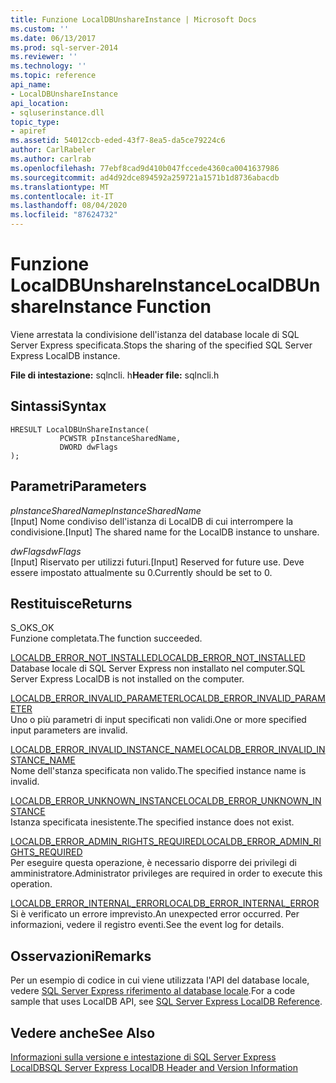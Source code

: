 ```yaml
---
title: Funzione LocalDBUnshareInstance | Microsoft Docs
ms.custom: ''
ms.date: 06/13/2017
ms.prod: sql-server-2014
ms.reviewer: ''
ms.technology: ''
ms.topic: reference
api_name:
- LocalDBUnshareInstance
api_location:
- sqluserinstance.dll
topic_type:
- apiref
ms.assetid: 54012ccb-eded-43f7-8ea5-da5ce79224c6
author: CarlRabeler
ms.author: carlrab
ms.openlocfilehash: 77ebf8cad9d410b047fccede4360ca0041637986
ms.sourcegitcommit: ad4d92dce894592a259721a1571b1d8736abacdb
ms.translationtype: MT
ms.contentlocale: it-IT
ms.lasthandoff: 08/04/2020
ms.locfileid: "87624732"
---
```

# <a name="localdbunshareinstance-function"></a><span data-ttu-id="f831c-102">Funzione LocalDBUnshareInstance</span><span class="sxs-lookup"><span data-stu-id="f831c-102">LocalDBUnshareInstance Function</span></span>
  <span data-ttu-id="f831c-103">Viene arrestata la condivisione dell'istanza del database locale di SQL Server Express specificata.</span><span class="sxs-lookup"><span data-stu-id="f831c-103">Stops the sharing of the specified SQL Server Express LocalDB instance.</span></span>  
  
 <span data-ttu-id="f831c-104">**File di intestazione:** sqlncli. h</span><span class="sxs-lookup"><span data-stu-id="f831c-104">**Header file:** sqlncli.h</span></span>  
  
## <a name="syntax"></a><span data-ttu-id="f831c-105">Sintassi</span><span class="sxs-lookup"><span data-stu-id="f831c-105">Syntax</span></span>  
  
```  
HRESULT LocalDBUnShareInstance(  
           PCWSTR pInstanceSharedName,   
           DWORD dwFlags   
);  
```  
  
## <a name="parameters"></a><span data-ttu-id="f831c-106">Parametri</span><span class="sxs-lookup"><span data-stu-id="f831c-106">Parameters</span></span>  
 <span data-ttu-id="f831c-107">*pInstanceSharedName*</span><span class="sxs-lookup"><span data-stu-id="f831c-107">*pInstanceSharedName*</span></span>  
 <span data-ttu-id="f831c-108">[Input] Nome condiviso dell'istanza di LocalDB di cui interrompere la condivisione.</span><span class="sxs-lookup"><span data-stu-id="f831c-108">[Input] The shared name for the LocalDB instance to unshare.</span></span>  
  
 <span data-ttu-id="f831c-109">*dwFlags*</span><span class="sxs-lookup"><span data-stu-id="f831c-109">*dwFlags*</span></span>  
 <span data-ttu-id="f831c-110">[Input] Riservato per utilizzi futuri.</span><span class="sxs-lookup"><span data-stu-id="f831c-110">[Input] Reserved for future use.</span></span> <span data-ttu-id="f831c-111">Deve essere impostato attualmente su 0.</span><span class="sxs-lookup"><span data-stu-id="f831c-111">Currently should be set to 0.</span></span>  
  
## <a name="returns"></a><span data-ttu-id="f831c-112">Restituisce</span><span class="sxs-lookup"><span data-stu-id="f831c-112">Returns</span></span>  
 <span data-ttu-id="f831c-113">S_OK</span><span class="sxs-lookup"><span data-stu-id="f831c-113">S_OK</span></span>  
 <span data-ttu-id="f831c-114">Funzione completata.</span><span class="sxs-lookup"><span data-stu-id="f831c-114">The function succeeded.</span></span>  
  
 [<span data-ttu-id="f831c-115">LOCALDB_ERROR_NOT_INSTALLED</span><span class="sxs-lookup"><span data-stu-id="f831c-115">LOCALDB_ERROR_NOT_INSTALLED</span></span>](../express-localdb-error-messages/localdb-error-not-installed.md)  
 <span data-ttu-id="f831c-116">Database locale di SQL Server Express non installato nel computer.</span><span class="sxs-lookup"><span data-stu-id="f831c-116">SQL Server Express LocalDB is not installed on the computer.</span></span>  
  
 [<span data-ttu-id="f831c-117">LOCALDB_ERROR_INVALID_PARAMETER</span><span class="sxs-lookup"><span data-stu-id="f831c-117">LOCALDB_ERROR_INVALID_PARAMETER</span></span>](../express-localdb-error-messages/localdb-error-invalid-parameter.md)  
 <span data-ttu-id="f831c-118">Uno o più parametri di input specificati non validi.</span><span class="sxs-lookup"><span data-stu-id="f831c-118">One or more specified input parameters are invalid.</span></span>  
  
 [<span data-ttu-id="f831c-119">LOCALDB_ERROR_INVALID_INSTANCE_NAME</span><span class="sxs-lookup"><span data-stu-id="f831c-119">LOCALDB_ERROR_INVALID_INSTANCE_NAME</span></span>](../express-localdb-error-messages/localdb-error-invalid-instance-name.md)  
 <span data-ttu-id="f831c-120">Nome dell'stanza specificata non valido.</span><span class="sxs-lookup"><span data-stu-id="f831c-120">The specified instance name is invalid.</span></span>  
  
 [<span data-ttu-id="f831c-121">LOCALDB_ERROR_UNKNOWN_INSTANCE</span><span class="sxs-lookup"><span data-stu-id="f831c-121">LOCALDB_ERROR_UNKNOWN_INSTANCE</span></span>](../express-localdb-error-messages/localdb-error-unknown-instance.md)  
 <span data-ttu-id="f831c-122">Istanza specificata inesistente.</span><span class="sxs-lookup"><span data-stu-id="f831c-122">The specified instance does not exist.</span></span>  
  
 [<span data-ttu-id="f831c-123">LOCALDB_ERROR_ADMIN_RIGHTS_REQUIRED</span><span class="sxs-lookup"><span data-stu-id="f831c-123">LOCALDB_ERROR_ADMIN_RIGHTS_REQUIRED</span></span>](../express-localdb-error-messages/localdb-error-admin-rights-required.md)  
 <span data-ttu-id="f831c-124">Per eseguire questa operazione, è necessario disporre dei privilegi di amministratore.</span><span class="sxs-lookup"><span data-stu-id="f831c-124">Administrator privileges are required in order to execute this operation.</span></span>  
  
 [<span data-ttu-id="f831c-125">LOCALDB_ERROR_INTERNAL_ERROR</span><span class="sxs-lookup"><span data-stu-id="f831c-125">LOCALDB_ERROR_INTERNAL_ERROR</span></span>](../express-localdb-error-messages/localdb-error-internal-error.md)  
 <span data-ttu-id="f831c-126">Si è verificato un errore imprevisto.</span><span class="sxs-lookup"><span data-stu-id="f831c-126">An unexpected error occurred.</span></span> <span data-ttu-id="f831c-127">Per informazioni, vedere il registro eventi.</span><span class="sxs-lookup"><span data-stu-id="f831c-127">See the event log for details.</span></span>  
  
## <a name="remarks"></a><span data-ttu-id="f831c-128">Osservazioni</span><span class="sxs-lookup"><span data-stu-id="f831c-128">Remarks</span></span>  
 <span data-ttu-id="f831c-129">Per un esempio di codice in cui viene utilizzata l'API del database locale, vedere [SQL Server Express riferimento al database locale](../sql-server-express-localdb-reference.md).</span><span class="sxs-lookup"><span data-stu-id="f831c-129">For a code sample that uses LocalDB API, see [SQL Server Express LocalDB Reference](../sql-server-express-localdb-reference.md).</span></span>  
  
## <a name="see-also"></a><span data-ttu-id="f831c-130">Vedere anche</span><span class="sxs-lookup"><span data-stu-id="f831c-130">See Also</span></span>  
 [<span data-ttu-id="f831c-131">Informazioni sulla versione e intestazione di SQL Server Express LocalDB</span><span class="sxs-lookup"><span data-stu-id="f831c-131">SQL Server Express LocalDB Header and Version Information</span></span>](sql-server-express-localdb-header-and-version-information.md)  
  
  
